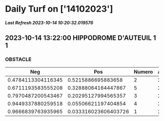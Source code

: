 # Daily Turf on ['14102023']
##### Last Refresh 2023-10-14 10:20:32.019576

## 2023-10-14 13:22:00 HIPPODROME D'AUTEUIL 1 1
### OBSTACLE

| Neg  | Pos  | Numero  | Arrived |
|------|------|---------|---------|
| 0.4784113304116345 | 0.5215886695883658 | 2 | 20.0 |
| 0.6711193583555208 | 0.32888064164447867 | 5 | 20.0 |
| 0.7970487200543467 | 0.20295127994565357 | 3 | 20.0 |
| 0.9449337880259518 | 0.05506621197404854 | 4 | 20.0 |
| 0.9666839763935965 | 0.033316023606403726 | 1 | 20.0 |
